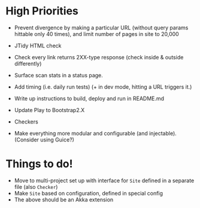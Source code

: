 # High Priorities #

 - Prevent divergence by making a particular URL (without query params
   hittable only 40 times), and limit number of pages in site to 20,000
 - JTidy HTML check
 - Check every link returns 2XX-type response (check inside & outside differently)
 - Surface scan stats in a status page.
 - Add timing (i.e. daily run tests) (+ in dev mode, hitting a URL triggers it.)
 - Write up instructions to build, deploy and run in README.md

 - Update Play to Bootstrap2.X
 - Checkers
 - Make everything more modular and configurable (and injectable).
   (Consider using Guice?)

# Things to do! #

 - Move to multi-project set up with interface for `Site` defined in a separate file (also `Checker`)
 - Make `Site` based on configuration, defined in special config
 - The above should be an Akka extension

